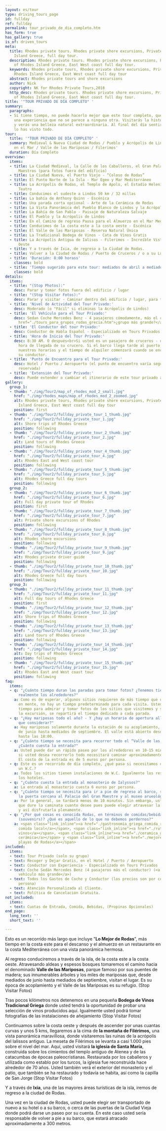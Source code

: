 ```yaml
---
layout: es/tour
type: driving_tours_page
id: fullday
ref: fullday
permalink: tour_privado_de_dia_completo.htm
has_form: true
has_gallery: true
is_of: driven_tours
meta:
  title: Rhodes private tours. Rhodes private shore excursions, Private tours of Rhodes
    Island Greece, full day tour.
  description: Rhodes private tours. Rhodes private shore excursions, Private tours
    of Rhodes Island Greece, East West coast full day tour.
  keywords: Rhodes private tours, Rhodes private shore excursions, Private tours of
    Rhodes Island Greece, East West coast full day tour
  abstract: Rhodes private tours and shore excursions
  author: Nick
  copyright: NK for Rhodes Private Tours,2018
  http_desc: Rhodes private tours. Rhodes private shore excursions, Private tours
    of Rhodes Island Greece, East West coast full day tour.
title: '"TOUR PRIVADO DE DÍA COMPLETO" '
summary:
  paragraphs:
  - Si tiene tiempo, no puede hacerlo mejor que este tour completo, que le brindará
    una experiencia que no se parece a ninguna otra. Visitarás la historia y la cultura
    y verás una belleza natural extraordinaria. Al final del día sentirás que realmente
    lo has visto todo.
tour:
  title: '"TOUR PRIVADO DE DÍA COMPLETO" '
  summary: Medieval & Nueva Ciudad de Rodas / Pueblo y Acrópolis de Lindos / Almuerzo
    en el Mar / Valle de las Mariposas / Filerimos'
  duration: Día Completo
overview:
  items:
  - title: La Ciudad Medieval, la Calle de los Caballeros, el Gran Palacio de los
      Maestros (para fotos fuera del edificio)
  - title: La Ciudad Nueva, el Puerto Viejo - “Coloso de Rodas”
  - title: El Punto Norte de la Isla - Mar Egeo y Mar Mediterráneo
  - title: La Acrópolis de Rodas, el Templo de Apolo, el Estadio Helenístico y el
      Teatro
  - title: Conducimos el sudeste a Lindos 50 km / 32 millas
  - title: La bahía de Anthony Quinn - Escénica
  - title: Una parada corta opcional - Arte de la Cerámica de Rodas
  - title: La Vista Panorámica del Pueblo Blanco de Lindos y la Acrópolis - Escénica
  - title: La Bahía de San Pablo - Paisaje de Naturaleza Salvaje
  - title: El Pueblo y la Acrópolis de Lindos
  - title: En el Camino de regreso Pausa para el Almuerzo en el Mar Mediterráneo.
  - title: Conducimos de la costa este a la costa oeste - Escénica
  - title: El Valle de las Mariposas - Reserva Natural Única
  - title: La Tradicional Bodega de Vinos - Cata de Vinos Gratis
  - title: La Acrópolis Antigua de Ialisos - Filerimos - Increíble Vista de la Costa
      Oeste
  - title: Y a través de Ixia, de regreso a la Ciudad de Rodas.
  - title: Volver a la Ciudad de Rodas / Puerto de Cruceros / o a su Lugar
  - title: 'Duración: 8:00 horass'
    classes: bold
  - title: 'Tiempo sugerido para este tour: mediados de abril a mediados de octubre'
    classes: bold
details:
  items:
  - title: "(Stop Photos):"
    desc: Parar y tomar fotos fuera del edificio / lugar
  - title: "(Stop Visitar Fotos):"
    desc: Parar y visitar - Caminar dentro del edificio / lugar, para tomar fotos
  - title: 'Nivel de Actividad del Tour Privado:'
    desc: Moderado (o "Fácil" si eliminas la Acrópolis de Lindos)
  - title: 'El Vehículo para el Tour Privado:'
    desc: Sedan Coche Mercedes Benz - 4 pasajeros cómodamente, más el conductor (<a
      href="./tours_para_grupos_rodas_grecia.htm">¿grupo más grande?</a>)
  - title: 'El Conductor del tour Privado:'
    desc: Conductor de Habla Español - Especializado en Tours Privados.
  - title: 'Hora de Inicio del Tour Privado:'
    desc: 8:30 AM. O después<br>Si usted es un pasajero de cruceros - depende de la
      hora de llegada de su crucero. Si el barco llega tarde al puerto, ajustaremos
      nuestros horarios y el tiempo de alquiler comenzará cuando se encuentre con
      su conductor.
  - title: 'Punto de Encuentro para el Tour Privado:'
    desc: Hotel / Puerto / Aeropuerto (el punto de encuentro varía según la opción
      reservada)
  - title: 'Extensión del Tour Privado:'
    desc: Puede extender o cambiar el itinerario de este tour privado a su gusto.
gallery:
  group_1:
  - thumb: "./img/Tour2/map_of_rhodes_mod_2_small.jpg"
    href: "./img/rhodes_maps/map_of_rhodes_mod_2_zoomed.jpg"
    alt: Rhodes private tours, Rhodes private shore excursions, Private tours of Rhodes
      Island Greece, East West coast full day tour
    position: first
  - thumb: "./img/Tour2/fullday_private_tour_1_thumb.jpg"
    href: "./img/Tour2/fullday_private_tour_1.jpg"
    alt: Shore trips of Rhodes Greece
    position: following
  - thumb: "./img/Tour2/fullday_private_tour_2_thumb.jpg"
    href: "./img/Tour2/fullday_private_tour_2.jpg"
    alt: Land tours of Rhodes Greece
    position: following
  - thumb: "./img/Tour2/fullday_private_tour_4_thumb.jpg"
    href: "./img/Tour2/fullday_private_tour_4.jpg"
    alt: Rhodes East and West coast tour
    position: following
  - thumb: "./img/Tour2/fullday_private_tour_5_thumb.jpg"
    href: "./img/Tour2/fullday_private_tour_5.jpg"
    alt: Rhodes Greece full day tours
    position: following
  group_2:
  - thumb: "./img/Tour2/fullday_private_tour_6_thumb.jpg"
    href: "./img/Tour2/fullday_private_tour_6.jpg"
    alt: Full day private tour of Rhodes
    position: first
  - thumb: "./img/Tour2/fullday_private_tour_7_thumb.jpg"
    href: "./img/Tour2/fullday_private_tour_7.jpg"
    alt: Private shore excursions of Rhodes
    position: following
  - thumb: "./img/Tour2/fullday_private_tour_8_thumb.jpg"
    href: "./img/Tour2/fullday_private_tour_8.jpg"
    alt: Rhodes shore excursions
    position: following
  - thumb: "./img/Tour2/fullday_private_tour_9_thumb.jpg"
    href: "./img/Tour2/fullday_private_tour_9.jpg"
    alt: Rhodes private driver guide
    position: following
  - thumb: "./img/Tour2/fullday_private_tour_10_thumb.jpg"
    href: "./img/Tour2/fullday_private_tour_10.jpg"
    alt: Rhodes Greece full day tours
    position: following
  group_3:
  - thumb: "./img/Tour2/fullday_private_tour_11_thumb.jpg"
    href: "./img/Tour2/fullday_private_tour_11.jpg"
    alt: Full day tours of Rhodes Greece
    position: first
  - thumb: "./img/Tour2/fullday_private_tour_12_thumb.jpg"
    href: "./img/Tour2/fullday_private_tour_12.jpg"
    alt: Shore trips of Rhodes Greece
    position: following
  - thumb: "./img/Tour2/fullday_private_tour_13_thumb.jpg"
    href: "./img/Tour2/fullday_private_tour_13.jpg"
    alt: Land tours of Rhodes Greece
    position: following
  - thumb: "./img/Tour2/fullday_private_tour_14_thumb.jpg"
    href: "./img/Tour2/fullday_private_tour_14.jpg"
    alt: Day trips of Rhodes Greece
    position: following
  - thumb: "./img/Tour2/fullday_private_tour_15_thumb.jpg"
    href: "./img/Tour2/fullday_private_tour_15.jpg"
    alt: Rhodes East and West coast tour
    position: following
faq:
  items:
  - q: "¿Cuánto tiempo duran las paradas para tomar fotos? ¿Tenemos tiempo para mirar
      realmente los alrededores?"
    a: Como es de esperar, algunos sitios requieren de más tiempo que otros. Con esto
      en mente, no hay un tiempo predeterminado para cada visita. Usted tendrá suficiente
      tiempo para admirar y tomar fotos de los sitios que visitemos y según cómo evolucione
      la excursión, se repartirá el tiempo dedicado a cada parada.
  - q: "¿Hay mariposas todo el año? - Y ¿hay un horario de apertura allí que tengamos
      que considerar?"
    a: Hay mariposas solamente durante la estación de su acoplamiento, desde mediados
      de junio hasta mediados de septiembre. El valle está abierto desde las 8:00
      hasta las 18:00.
  - q: "¿Cuánto tiempo se necesita para recorrer todo el “Valle de las Mariposas”?
      ¿Cuánto cuesta la entrada?"
    a: Usted puede dar un rápido paseo por los alrededores en 10-15 minutos, pero
      si usted desea recorrerlo todo necesitará caminar aproximadamente 55 minutos.
      El costo de la entrada es de 5 euros por persona.
  - q: Este es un recorrido de día completo, ¿qué pasa si necesitamos de repente utilizar
      un W.C.?
    a: Todos los sitios tienen instalaciones de W.C. Igualmente los restaurantes y
      los hoteles.
  - q: "¿Cuánto cuesta la entrada al monasterio de Ialyssos?"
    a: La entrada al monasterio cuesta 6 euros por persona.
  - q: "¿Cuánto tiempo se necesita para ir a pie de regreso al barco, saliendo por
      la puerta cercana al Palacio del Gran Maestre y al museo arueológico?"
    a: Por lo general, se tardará menos de 10 minutos. Sin embargo, usted puede hacer
      que dure la caminata cuanto desee pues puede elegir atravesar la ciudad vieja
      y así disfrutarla plenamente.
  - q: "¿Por qué cosas es conocida Rodas, en términos de comidas/bebidas y recuerdos
      (souvenirs)? ¿Qué es aquello de lo que no debemos perdernos?"
    a: <span class="link_inline"><a href="./gastronomia_griega_comida_recetas_cocina.htm">La
      comida local</a></span>, <span class="link_inline"><a href="./ruta_vinos_griegos_bodegas_grecia.htm">los
      vinos</a></span>, <span class="link_inline"><a href="./ceramica_griega_alfareria.htm">la
      cerámica</a></span> y <span class="link_inline"><a href="./mejores_playas_grecia_rodas.htm">las
      playas de Rodas</a></span>
included:
  items:
  - text: Tour Privado (solo su grupo)
  - text: Recoger y Dejar Gratis, en el Hotel / Puerto / Aeropuerto
  - text: Conductor con Experiencia - Especializado en Tours Privados
  - text: Coche Sedán Mercedes Benz (4 pasajeros más el conductor) (<a href="./tours_para_grupos_rodas_grecia.htm">o
      vehículo más grande</a>)
  - text: Todos los Gastos de Coche y Conductor (los precios son por coche no por
      persona)
  - text: Atención Personalizada al Cliente.
  - text: Política de Cancelación Gratuita.
not_included:
  items:
  - text: Cuotas de Entrada, Comida, Bebidas, (Propinas Opcionales)
end_page:
  long_text: ''
  short_text: ''

---
```

Esto es un recorrido más largo que incluye "**Lo Mejor de Rodas**", más tiempo en la costa este para el descanso y el almuerzo en un restaurante en la costa Mediterránea con una vista panorámica hermosa.

Al regreso conduciremos a través de la isla, de la costa este a la costa oeste. Atravesando aldeas y espesos bosques tomaremos el camino hacia el denominado **Valle de las Mariposas**, parque famoso por sus puentes de madera; sus innumerables árboles y los miles de mariposas que, desde mediados de junio hasta mediados de septiembre, visitan el lugar. Es su época de acoplamiento y el Valle de las Mariposas es su refugio. (Stop Visitar Fotos) 

Tras pocos kilómetros nos detenemos en una pequeña **Bodega de Vinos Tradicional Griega** donde usted tendrá la oportunidad de probar una selección de vinos producidos aquí. Igualmente usted podrá tomar fotografías de las instalaciones de añejamiento (Stop Visitar Fotos)

Continuamos sobre la costa oeste y después de ascender por unas cuantas curvas y unos 5 kms, llegaremos a la cima de **la montaña de Filérimos,** una vista panorámica maravillosa, donde visitaremos las ruinas de la acrópolis del Ialissos antiguo. La meseta de Filérimos se levanta a casi 1.000 pies sobre el nivel del mar. Aquí, usted visitará **la iglesia de Santa María**, construida sobre los cimientos del templo antiguo de Atenea y de las catacumbas de épocas paleocristianas. Restaurada por los caballeros y utilizada como establo por los turcos, la iglesia fue reconstruida hace alrededor de 70 años. Usted también verá el exterior del monasterio y el patio, que también se ha restaurado y todavía se habita, así como la capilla de San Jorge (Stop Visitar Fotos)

Y a través de **Ixia**, una de las mayores áreas turísticas de la isla, iremos de regreso a la ciudad de Rodas.

Una vez en la ciudad de Rodas, usted puede elegir ser transportado de nuevo a su hotel o a su barco, o cerca de las puertas de la Ciudad Vieja donde podrá darse un paseo por su cuenta. En este caso usted sería responsable de volver a pie a su barco, que estará atracado aproximadamente a 300 metros.